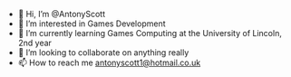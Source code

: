 - 👋 Hi, I’m @AntonyScott
- 👀 I’m interested in Games Development
- 🌱 I’m currently learning Games Computing at the University of Lincoln, 2nd year
- 💞️ I’m looking to collaborate on anything really
- 📫 How to reach me antonyscott1@hotmail.co.uk

<!---
AntonyScott/AntonyScott is a ✨ special ✨ repository because its `README.md` (this file) appears on your GitHub profile.
You can click the Preview link to take a look at your changes.
--->
